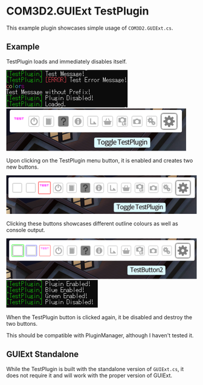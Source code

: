 # COM3D2.GUIExt TestPlugin

This example plugin showcases simple usage of `COM3D2.GUIExt.cs`.

## Example

TestPlugin loads and immediately disables itself.

![output](../img/testpluginoutput.png)
![menu disabled](../img/testpluginmenu-disabled.png)

Upon clicking on the TestPlugin menu button, it is enabled and creates two new buttons.

![menu enabled](../img/testpluginmenu-enabled.png)

Clicking these buttons showcases different outline colours as well as console output.

![menu buttons](../img/testpluginmenu-buttons-enabled.png)
![more output](../img/testpluginoutput2.PNG)

When the TestPlugin button is clicked again, it be disabled and destroy the two buttons.

This should be compatible with PluginManager, although I haven't tested it.

## GUIExt Standalone

While the TestPlugin is built with the standalone version of `GUIExt.cs`, it does not require it and will work with the proper version of GUIExt.
